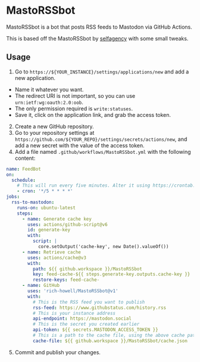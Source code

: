 # MastoRSSbot

MastoRSSbot is a bot that posts RSS feeds to Mastodon via GitHub Actions.

This is based off the MastoRSSbot by [selfagency](https://github.com/selfagency/MastoRSSbot) with some small tweaks.

## Usage

1. Go to `https://${YOUR_INSTANCE}/settings/applications/new` and add a new application.

  - Name it whatever you want.
  - The redirect URI is not important, so you can use `urn:ietf:wg:oauth:2.0:oob`.
  - The only permission required is `write:statuses`.
  - Save it, click on the application link, and grab the access token.

2. Create a new GitHub repository.
3. Go to your repository settings at `https://github.com/${YOUR_REPO}/settings/secrets/actions/new`, and add a new
   secret with the value of the access token.
4. Add a file named `.github/workflows/MastoRSSbot.yml` with the following content:

```yaml
name: FeedBot
on:
  schedule:
    # This will run every five minutes. Alter it using https://crontab.guru/.
    - cron: '*/5 * * * *'  
jobs:
  rss-to-mastodon:
    runs-on: ubuntu-latest
    steps:
      - name: Generate cache key
        uses: actions/github-script@v6
        id: generate-key
        with:
          script: |
            core.setOutput('cache-key', new Date().valueOf())
      - name: Retrieve cache
        uses: actions/cache@v3
        with:
          path: ${{ github.workspace }}/MastoRSSbot
          key: feed-cache-${{ steps.generate-key.outputs.cache-key }}
          restore-keys: feed-cache-
      - name: GitHub
        uses: 'rich-howell/MastoRSSbot@v1'
        with:
          # This is the RSS feed you want to publish
          rss-feed: https://www.githubstatus.com/history.rss
          # This is your instance address
          api-endpoint: https://mastodon.social
          # This is the secret you created earlier
          api-token: ${{ secrets.MASTODON_ACCESS_TOKEN }}
          # This is a path to the cache file, using the above cache path
          cache-file: ${{ github.workspace }}/MastoRSSbot/cache.json
```

5. Commit and publish your changes.
